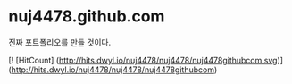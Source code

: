 # nuj4478.github.com
진짜 포트폴리오를 만들 것이다.

[! [HitCount] (http://hits.dwyl.io/nuj4478/nuj4478/nuj4478githubcom.svg)] (http://hits.dwyl.io/nuj4478/nuj4478/nuj4478githubcom)


